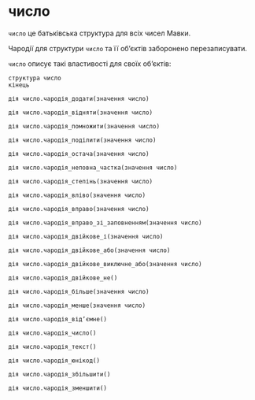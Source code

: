 # число

`число` <keyword>це</keyword> батьківська структура для всіх чисел <subject>Мавки</subject>.

Чародії для структури `число` та її обʼєктів заборонено перезаписувати.

`число` описує такі властивості для своїх обʼєктів:

```мавка
структура число
кінець
```

```мавка
дія число.чародія_додати(значення число)
```

```мавка
дія число.чародія_відняти(значення число)
```

```мавка
дія число.чародія_помножити(значення число)
```

```мавка
дія число.чародія_поділити(значення число)
```

```мавка
дія число.чародія_остача(значення число)
```

```мавка
дія число.чародія_неповна_частка(значення число)
```

```мавка
дія число.чародія_степінь(значення число)
```

```мавка
дія число.чародія_вліво(значення число)
```

```мавка
дія число.чародія_вправо(значення число)
```

```мавка
дія число.чародія_вправо_зі_заповненням(значення число)
```

```мавка
дія число.чародія_двійкове_і(значення число)
```

```мавка
дія число.чародія_двійкове_або(значення число)
```

```мавка
дія число.чародія_двійкове_виключне_або(значення число)
```

```мавка
дія число.чародія_двійкове_не()
```

```мавка
дія число.чародія_більше(значення число)
```

```мавка
дія число.чародія_менше(значення число)
```

```мавка
дія число.чародія_відʼємне()
```

```мавка
дія число.чародія_число()
```

```мавка
дія число.чародія_текст()
```

```мавка
дія число.чародія_юнікод()
```

```мавка
дія число.чародія_збільшити()
```

```мавка
дія число.чародія_зменшити()
```